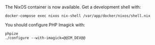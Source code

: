 The NixOS container is now available. Get a development shell with:

    docker-compose exec nixos nix-shell /var/app/docker/nixos/shell.nix

You should configure PHP Imagick with:

    phpize
    ./configure --with-imagick=@@IM_DEV@@
